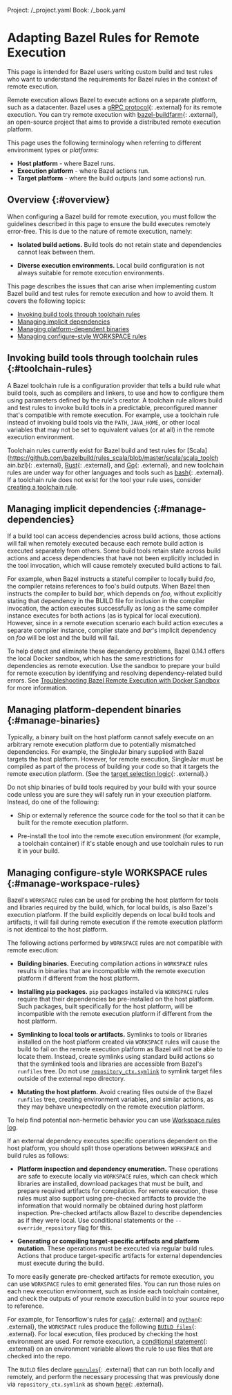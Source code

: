Project: /_project.yaml
Book: /_book.yaml

# Adapting Bazel Rules for Remote Execution

This page is intended for Bazel users writing custom build and test rules
who want to understand the requirements for Bazel rules in the context of
remote execution.

Remote execution allows Bazel to execute actions on a separate platform, such as
a datacenter. Bazel uses a
[gRPC protocol](https://github.com/bazelbuild/remote-apis/blob/main/build/bazel/remote/execution/v2/remote_execution.proto){: .external}
for its remote execution. You can try remote execution with
[bazel-buildfarm](https://github.com/bazelbuild/bazel-buildfarm){: .external},
an open-source project that aims to provide a distributed remote execution
platform.

This page uses the following terminology when referring to different
environment types or *platforms*:

*   **Host platform** - where Bazel runs.
*   **Execution platform** - where Bazel actions run.
*   **Target platform** - where the build outputs (and some actions) run.

## Overview {:#overview}

When configuring a Bazel build for remote execution, you must follow the
guidelines described in this page to ensure the build executes remotely
error-free. This is due to the nature of remote execution, namely:

*   **Isolated build actions.** Build tools do not retain state and dependencies
    cannot leak between them.

*   **Diverse execution environments.** Local build configuration is not always
    suitable for remote execution environments.

This page describes the issues that can arise when implementing custom Bazel
build and test rules for remote execution and how to avoid them. It covers the
following topics:

*  [Invoking build tools through toolchain rules](#toolchain-rules)
*  [Managing implicit dependencies](#manage-dependencies)
*  [Managing platform-dependent binaries](#manage-binaries)
*  [Managing configure-style WORKSPACE rules](#manage-workspace-rules)

## Invoking build tools through toolchain rules {:#toolchain-rules}

A Bazel toolchain rule is a configuration provider that tells a build rule what
build tools, such as compilers and linkers, to use and how to configure them
using parameters defined by the rule's creator. A toolchain rule allows build
and test rules to invoke build tools in a predictable, preconfigured manner
that's compatible with remote execution. For example, use a toolchain rule
instead of invoking build tools via the `PATH`, `JAVA_HOME`, or other local
variables that may not be set to equivalent values (or at all) in the remote
execution environment.

Toolchain rules currently exist for Bazel build and test rules for
[Scala](https://github.com/bazelbuild/rules_scala/blob/master/scala/scala_toolch
ain.bzl){: .external},
[Rust](https://github.com/bazelbuild/rules_rust/blob/main/rust/toolchain.bzl){: .external},
and [Go](https://github.com/bazelbuild/rules_go/blob/master/go/toolchains.rst){: .external},
and new toolchain rules are under way for other languages and tools such as
[bash](https://docs.google.com/document/d/e/2PACX-1vRCSB_n3vctL6bKiPkIa_RN_ybzoAccSe0ic8mxdFNZGNBJ3QGhcKjsL7YKf-ngVyjRZwCmhi_5KhcX/pub){: .external}.
If a toolchain rule does not exist for the tool your rule uses, consider
[creating a toolchain rule](/docs/toolchains#creating-a-toolchain-rule).

## Managing implicit dependencies {:#manage-dependencies}

If a build tool can access dependencies across build actions, those actions will
fail when remotely executed because each remote build action is executed
separately from others. Some build tools retain state across build actions and
access dependencies that have not been explicitly included in the tool
invocation, which will cause remotely executed build actions to fail.

For example, when Bazel instructs a stateful compiler to locally build _foo_,
the compiler retains references to foo's build outputs. When Bazel then
instructs the compiler to build _bar_, which depends on _foo_, without
explicitly stating that dependency in the BUILD file for inclusion in the
compiler invocation, the action executes successfully as long as the same
compiler instance executes for both actions (as is typical for local execution).
However, since in a remote execution scenario each build action executes a
separate compiler instance, compiler state and _bar_'s implicit dependency on
_foo_ will be lost and the build will fail.

To help detect and eliminate these dependency problems, Bazel 0.14.1 offers the
local Docker sandbox, which has the same restrictions for dependencies as remote
execution. Use the sandbox to prepare your build for remote execution by
identifying and resolving dependency-related build errors. See [Troubleshooting Bazel Remote Execution with Docker Sandbox](/docs/remote-execution-sandbox)
for more information.

## Managing platform-dependent binaries {:#manage-binaries}

Typically, a binary built on the host platform cannot safely execute on an
arbitrary remote execution platform due to potentially mismatched dependencies.
For example, the SingleJar binary supplied with Bazel targets the host platform.
However, for remote execution, SingleJar must be compiled as part of the process
of building your code so that it targets the remote execution platform. (See the
[target selection logic](https://github.com/bazelbuild/bazel/blob/130aeadfd660336572c3da397f1f107f0c89aa8d/tools/jdk/BUILD#L115){: .external}.)

Do not ship binaries of build tools required by your build with your source code
unless you are sure they will safely run in your execution platform. Instead, do
one of the following:

*   Ship or externally reference the source code for the tool so that it can be
    built for the remote execution platform.

*   Pre-install the tool into the remote execution environment (for example, a
    toolchain container) if it's stable enough and use toolchain rules to run it
    in your build.

## Managing configure-style WORKSPACE rules {:#manage-workspace-rules}

Bazel's `WORKSPACE` rules can be used for probing the host platform for tools
and libraries required by the build, which, for local builds, is also Bazel's
execution platform. If the build explicitly depends on local build tools and
artifacts, it will fail during remote execution if the remote execution platform
is not identical to the host platform.

The following actions performed by `WORKSPACE` rules are not compatible with
remote execution:

*   **Building binaries.** Executing compilation actions in `WORKSPACE` rules
    results in binaries that are incompatible with the remote execution platform
    if different from the host platform.

*   **Installing `pip` packages.** `pip` packages  installed via `WORKSPACE`
    rules require that their dependencies be pre-installed on the host platform.
    Such packages, built specifically for the host platform, will be
    incompatible with the remote execution platform if different from the host
    platform.

*   **Symlinking to local tools or artifacts.** Symlinks to tools or libraries
    installed on the host platform created via `WORKSPACE` rules will cause the
    build to fail on the remote execution platform as Bazel will not be able to
    locate them. Instead, create symlinks using standard build actions so that
    the symlinked tools and libraries are accessible from Bazel's `runfiles`
    tree. Do not use [`repository_ctx.symlink`](/rules/lib/repository_ctx#symlink)
    to symlink target files outside of the external repo directory.

*   **Mutating the host platform.** Avoid creating files outside of the Bazel
    `runfiles` tree, creating environment variables, and similar actions, as
     they may behave unexpectedly on the remote execution platform.

To help find potential non-hermetic behavior you can use [Workspace rules log](/docs/workspace-log).

If an external dependency executes specific operations dependent on the host
platform, you should split those operations between `WORKSPACE` and build
rules as follows:

*   **Platform inspection and dependency enumeration.** These operations are
    safe to execute locally via `WORKSPACE` rules, which can check which
    libraries are installed, download packages that must be built, and prepare
    required artifacts for compilation. For remote execution, these rules must
    also support using pre-checked artifacts to provide the information that
    would normally be obtained during host platform inspection. Pre-checked
    artifacts allow Bazel to describe dependencies as if they were local. Use
    conditional statements or the `--override_repository` flag for this.

*   **Generating or compiling target-specific artifacts and platform mutation**.
    These operations must be executed via regular build rules. Actions that
    produce target-specific artifacts for external dependencies must execute
    during the build.

To more easily generate pre-checked artifacts for remote execution, you can use
`WORKSPACE` rules to emit generated files. You can run those rules on each new
execution environment, such as inside each toolchain container, and check the
outputs of your remote execution build in to your source repo to reference.

For example, for Tensorflow's rules for [`cuda`](https://github.com/tensorflow/tensorflow/blob/master/third_party/gpus/cuda_configure.bzl){: .external}
and [`python`](https://github.com/tensorflow/tensorflow/blob/master/third_party/py/python_configure.bzl){: .external},
the `WORKSPACE` rules produce the following [`BUILD files`](https://github.com/tensorflow/tensorflow/blob/master/tensorflow/tools/third_party/toolchains/cpus/py){: .external}.
For local execution, files produced by checking the host environment are used.
For remote execution, a [conditional statement](https://github.com/tensorflow/tensorflow/blob/master/third_party/py/python_configure.bzl#L304){: .external}
on an environment variable allows the rule to use files that are checked into
the repo.

The `BUILD` files declare [`genrules`](https://github.com/tensorflow/tensorflow/blob/master/third_party/py/python_configure.bzl#L84){: .external}
that can run both locally and remotely, and perform the necessary processing
that was previously done via `repository_ctx.symlink` as shown [here](https://github.com/tensorflow/tensorflow/blob/d1ba01f81d8fa1d0171ba9ce871599063d5c7eb9/third_party/gpus/cuda_configure.bzl#L730){: .external}.
